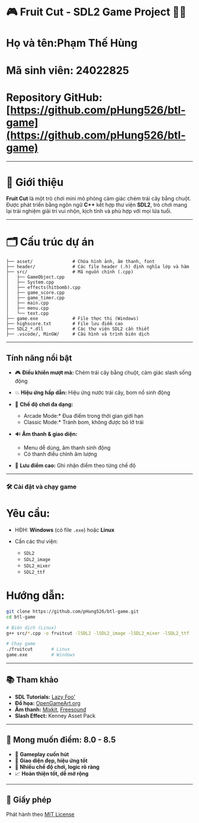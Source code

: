 # 🎮 Fruit Cut - SDL2 Game Project 🍉🔪

# Họ và tên:Phạm Thế Hùng

# Mã sinh viên: **24022825**

# Repository GitHub: [https://github.com/pHung526/btl-game](https://github.com/pHung526/btl-game)

---

# 🧹 Giới thiệu

**Fruit Cut** là một trò chơi mini mô phỏng cảm giác chém trái cây bằng chuột. Được phát triển bằng ngôn ngữ **C++** kết hợp thư viện **SDL2**, trò chơi mang lại trải nghiệm giải trí vui nhộn, kịch tính và phù hợp với mọi lứa tuổi.

---

# 🗂️ Cấu trúc dự án

```
├── asset/               # Chứa hình ảnh, âm thanh, font
├── header/              # Các file header (.h) định nghĩa lớp và hàm
├── src/                 # Mã nguồn chính (.cpp)
│   ├── GameObject.cpp
│   ├── System.cpp
│   ├── effects(hitbomb).cpp
│   ├── game_score.cpp
│   ├── game_timer.cpp
│   ├── main.cpp
│   ├── menu.cpp
│   └── text.cpp
├── game.exe             # File thực thi (Windows)
├── highscore.txt        # File lưu điểm cao
├── SDL2_*.dll           # Các thư viện SDL2 cần thiết
├── .vscode/, MinGW/     # Cấu hình và trình biên dịch
```

---

##  Tính năng nổi bật

* 🎮 **Điều khiển mượt mà:** Chém trái cây bằng chuột, cảm giác slash sống động
* 💥 **Hiệu ứng hấp dẫn:** Hiệu ứng nước trái cây, bom nổ sinh động
* 🧠 **Chế độ chơi đa dạng:**

  * Arcade Mode:* Đua điểm trong thời gian giới hạn
  * Classic Mode:* Tránh bom, không được bỏ lỡ trái
* 🔊 **Âm thanh & giao diện:**

  * Menu dễ dùng, âm thanh sinh động
  * Có thanh điều chỉnh âm lượng
* 🧾 **Lưu điểm cao:** Ghi nhận điểm theo từng chế độ

---

### 🛠️ Cài đặt và chạy game

# Yêu cầu:

* HĐH: **Windows** (có file `.exe`) hoặc **Linux**
* Cần các thư viện:

  * `SDL2`
  * `SDL2_image`
  * `SDL2_mixer`
  * `SDL2_ttf`

# Hướng dẫn:

```bash
git clone https://github.com/pHung526/btl-game.git
cd btl-game

# Biên dịch (Linux)
g++ src/*.cpp -o fruitcut -lSDL2 -lSDL2_image -lSDL2_mixer -lSDL2_ttf

# Chạy game
./fruitcut       # Linux
game.exe         # Windows
```
---

## 📚 Tham khảo

* **SDL Tutorials:** [Lazy Foo'](https://lazyfoo.net/tutorials/SDL/)
* **Đồ họa:** [OpenGameArt.org](https://opengameart.org)
* **Âm thanh:** [Mixkit](https://mixkit.co), [Freesound](https://freesound.org)
* **Slash Effect:** Kenney Asset Pack

---

## 🧠 Mong muốn điểm: **8.0 - 8.5**

* 🎉 **Gameplay cuốn hút**
* 🎨 **Giao diện đẹp, hiệu ứng tốt**
* 🔧 **Nhiều chế độ chơi, logic rõ ràng**
* 📈 **Hoàn thiện tốt, dễ mở rộng**

---

## 🪪 Giấy phép

Phát hành theo [MIT License](LICENSE)
